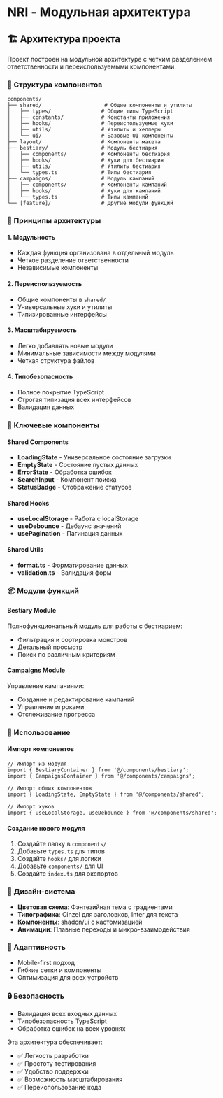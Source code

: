 # NRI - Модульная архитектура

## 🏗️ Архитектура проекта

Проект построен на модульной архитектуре с четким разделением ответственности и переиспользуемыми компонентами.

### 📁 Структура компонентов

```
components/
├── shared/                    # Общие компоненты и утилиты
│   ├── types/                # Общие типы TypeScript
│   ├── constants/            # Константы приложения
│   ├── hooks/                # Переиспользуемые хуки
│   ├── utils/                # Утилиты и хелперы
│   └── ui/                   # Базовые UI компоненты
├── layout/                   # Компоненты макета
├── bestiary/                 # Модуль бестиария
│   ├── components/           # Компоненты бестиария
│   ├── hooks/                # Хуки для бестиария
│   ├── utils/                # Утилиты бестиария
│   └── types.ts              # Типы бестиария
├── campaigns/                # Модуль кампаний
│   ├── components/           # Компоненты кампаний
│   ├── hooks/                # Хуки для кампаний
│   └── types.ts              # Типы кампаний
└── [feature]/                # Другие модули функций
```

### 🎯 Принципы архитектуры

#### 1. **Модульность**
- Каждая функция организована в отдельный модуль
- Четкое разделение ответственности
- Независимые компоненты

#### 2. **Переиспользуемость**
- Общие компоненты в `shared/`
- Универсальные хуки и утилиты
- Типизированные интерфейсы

#### 3. **Масштабируемость**
- Легко добавлять новые модули
- Минимальные зависимости между модулями
- Четкая структура файлов

#### 4. **Типобезопасность**
- Полное покрытие TypeScript
- Строгая типизация всех интерфейсов
- Валидация данных

### 🔧 Ключевые компоненты

#### Shared Components
- **LoadingState** - Универсальное состояние загрузки
- **EmptyState** - Состояние пустых данных
- **ErrorState** - Обработка ошибок
- **SearchInput** - Компонент поиска
- **StatusBadge** - Отображение статусов

#### Shared Hooks
- **useLocalStorage** - Работа с localStorage
- **useDebounce** - Дебаунс значений
- **usePagination** - Пагинация данных

#### Shared Utils
- **format.ts** - Форматирование данных
- **validation.ts** - Валидация форм

### 📦 Модули функций

#### Bestiary Module
Полнофункциональный модуль для работы с бестиарием:
- Фильтрация и сортировка монстров
- Детальный просмотр
- Поиск по различным критериям

#### Campaigns Module
Управление кампаниями:
- Создание и редактирование кампаний
- Управление игроками
- Отслеживание прогресса

### 🚀 Использование

#### Импорт компонентов
```tsx
// Импорт из модуля
import { BestiaryContainer } from '@/components/bestiary';
import { CampaignsContainer } from '@/components/campaigns';

// Импорт общих компонентов
import { LoadingState, EmptyState } from '@/components/shared';

// Импорт хуков
import { useLocalStorage, useDebounce } from '@/components/shared';
```

#### Создание нового модуля
1. Создайте папку в `components/`
2. Добавьте `types.ts` для типов
3. Создайте `hooks/` для логики
4. Добавьте `components/` для UI
5. Создайте `index.ts` для экспортов

### 🎨 Дизайн-система

- **Цветовая схема**: Фэнтезийная тема с градиентами
- **Типографика**: Cinzel для заголовков, Inter для текста
- **Компоненты**: shadcn/ui с кастомизацией
- **Анимации**: Плавные переходы и микро-взаимодействия

### 📱 Адаптивность

- Mobile-first подход
- Гибкие сетки и компоненты
- Оптимизация для всех устройств

### 🔒 Безопасность

- Валидация всех входных данных
- Типобезопасность TypeScript
- Обработка ошибок на всех уровнях

Эта архитектура обеспечивает:
- ✅ Легкость разработки
- ✅ Простоту тестирования
- ✅ Удобство поддержки
- ✅ Возможность масштабирования
- ✅ Переиспользование кода